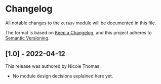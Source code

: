 # Changelog

All notable changes to the `cutesv` module will be documented in this file.

The format is based on [Keep a Changelog](https://keepachangelog.com/en/1.0.0/),
and this project adheres to [Semantic Versioning](https://semver.org/spec/v2.0.0.html).

## [1.0] - 2022-04-12

This release was authored by Nicole Thomas.

<!-- TODO: Explain each important module design decision below. -->

- No module design decisions explained here yet.
